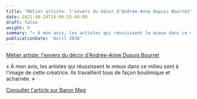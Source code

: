 ```yaml
---
title: "Métier artiste: l'envers du décor d'Andrée-Anne Dupuis Bourret"
date: 2021-08-24T14:09:55-04:00
draft: false
weight: 9
summary: "« À mon avis, les artistes qui réussissent le mieux dans ce milieu sont à l'image de cette créatrice. Ils travaillent tous de façon boulimique et acharnée. »"
publicationDate: 'Avril 2016'
---
```


[Métier artiste: l'envers du décor d'Andrée-Anne Dupuis Bourret](http://www.baronmag.com/2016/04/envers-du-decor-andree-anne-dupuis-bourret/)

« À mon avis, les artistes qui réussissent le mieux dans ce milieu sont à l'image de cette créatrice. Ils travaillent tous de façon boulimique et acharnée. »

[Consulter l'article sur Baron Mag](http://www.baronmag.com/2016/04/envers-du-decor-andree-anne-dupuis-bourret/)
